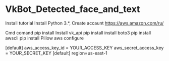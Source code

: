 # VkBot_Detected_face_and_text

Install tutorial
  Install Python 3.*,
  Create accaunt  https://aws.amazon.com/ru/

Cmd comand 
  pip install Install vk_api
  pip install install boto3 
  pip install awscli
  pip install Pillow
  aws configure
  
[default]
  aws_access_key_id = YOUR_ACCESS_KEY
  aws_secret_access_key = YOUR_SECRET_KEY
[default]
  region=us-east-1
